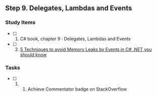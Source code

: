 ## Step 9. Delegates, Lambdas and Events

### Study Items

- [ ] 1. C# book, chapter 9 : Delegates, Lambdas and Events
- [ ] 2. [5 Techniques to avoid Memory Leaks by Events in C# .NET you should know](https://michaelscodingspot.com/2018/12/14/5-techniques-to-avoid-memory-leaks-by-events-in-c-net-you-should-know/)

### Tasks

- [ ] 1. 1. Achieve Commentator badge on StackOverflow

